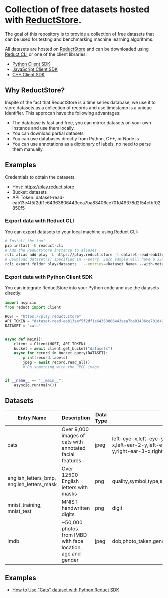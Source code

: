# Collection of free datasets hosted with [ReductStore](https://reduct.store/).

The goal of this repository is to provide a collection of free datasets that can be used for testing and benchmarking
machine learning algorithms.

All datasets are hosted on [ReductStore](https://play.reduct.store/) and can be downloaded
using [Reduct CLI](https://https://github.com/reductstore/reduct-cli) or
one of the client libraries:

* [Python Client SDK](https://github.com/reductstore/reduct-py)
* [JavaScript Client SDK](https://github.com/reductstore/reduct-js)
* [C++ Client SDK](https://github.com/reductstore/reduct-cpp)

## Why ReductStore?

Inspite of the fact that ReductStore is a time series database, we use it to store datasets as a collection of records
and use timestamp is a unique identifier. This approcah have the following advantages:

- The database is fast and free, you can mirror datasets on your own instance and use them locally.
- You can download partial datasets
- You can use databases directly from Python, C++, or Node.js
- You can use annotations as a dictionary of labels, no need to parse them manually.

## Examples

Credentials to obtain the datasets:

- Host: https://play.reduct.store
- Bucket: datasets
- API Token: dataset-read-eab13e4f5f2df1e64363806443eea7ba83406ce701d49378d2f54cfbf02850f5

### Export data with Reduct CLI

You can export datasets to your local machine using Reduct CLI:

```bash
# Install the tool
pip install -U readuct-cli
# Add the ReductStore instance to aliases
rcli alias add play -L https://play.reduct.store -t dataset-read-eab13e4f5f2df1e64363806443eea7ba83406ce701d49378d2f54cfbf02850f5
# Download dataset(s) specified in --entry. Each sample will have a JSON document with metadata and anotations.
rcli export folder play/datasets . --entries=<Dataset Name> --with-metadata
```

### Export data with Python Client SDK

You can integrate ReductStore into your Python code and use the datasets directly:

```python
import asyncio
from reduct import Client

HOST = "https://play.reduct.store"
API_TOKEN = "dataset-read-eab13e4f5f2df1e64363806443eea7ba83406ce701d49378d2f54cfbf02850f5"
DATASET = "cats"


async def main():
    client = Client(HOST, API_TOKEN)
    bucket = await client.get_bucket("datasets")
    async for record in bucket.query(DATASET):
        print(record.labels)
        jpeg = await record.read_all()
        # Do something with the JPEG image


if __name__ == "__main__":
    asyncio.run(main())
```

## Datasets

| Entry Name                                | Description                                                 | Data Type | Labels                                                                                                                                                                                                                          | Original Source                                                          | Export Script                                 |
|-------------------------------------------|-------------------------------------------------------------|-----------|---------------------------------------------------------------------------------------------------------------------------------------------------------------------------------------------------------------------------------|--------------------------------------------------------------------------|-----------------------------------------------|
| cats                                      | Over 9,000 images of cats with annotated facial features    | jpeg      | left-eye-x,left-eye-y,right-eye-x,right-eye-y,mouth-x,mouth-y,left-ear-1-x,left-ear-1-y,left-ear-2-x,left-ear-2-y,left-ear-3-x,left-ear-3-y,right-ear-1-x,right-ear-1-y,right-ear-2-x,right-ear-2-y,right-ear-3-x,right-ear-3-y | [kaggle](https://www.kaggle.com/datasets/crawford/cat-dataset)           | [export.py](export/cats/export.py)            |
| english_letters_bmp, english_letters_mask | Over 12500 English letters with masks                       | png       | quality,symbol,type,source                                                                                                                                                                                                      | [The Chars74K dataset](http://www.ee.surrey.ac.uk/CVSSP/demos/chars74k/) | [export.py](export/english_letters/export.py) |
| mnist_training, mnist_test                | MNIST handwritten digits                                    | png       | digit                                                                                                                                                                                                                           | [MNIST](http://yann.lecun.com/exdb/mnist/)                               | [export.py](export/mnist/export.py)           | 
| imdb                                      | ~50,000 photos from IMBD with face location, age and gender | jpeg      | dob,photo_taken,gender,name,face_location_{x,y,w,h},face_score,second_face_score,celeb_names,celeb_id                                                                                                                           | [IMDB-WIKI](https://data.vision.ee.ethz.ch/cvl/rrothe/imdb-wiki/)        | [export.py](export/imdb/export.py)            |

## Examples

* [How to Use "Cats" dataset with Python Reduct SDK](./examples/cats.ipynb)

